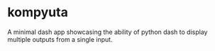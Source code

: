 # kompyuta
A minimal dash app showcasing the ability of python dash to display multiple outputs from a single input.
